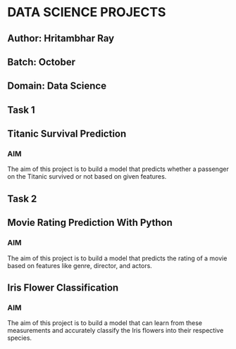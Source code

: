 <h1>DATA SCIENCE PROJECTS</h1>
<h2> Author: Hritambhar Ray </h2>
<h2> Batch: October</h2>
<h2>Domain: Data Science </h2>
<h2>Task 1</h2>
<h2>Titanic Survival Prediction</h2>
<h3>AIM</h3>
The aim of this project is to build a model that predicts whether a passenger on the Titanic survived or not based on given features.
<h2>Task 2</h2>
<h2>Movie Rating Prediction With Python</h2>
<h3>AIM</h3>
The aim of this project is to build a model that predicts the rating of a movie based on features like genre, director, and actors.
<h2>Iris Flower Classification</h2>
<h3>AIM</h3>
The aim of this project is to build a model that can learn from these measurements and accurately classify the Iris flowers into their respective species.
